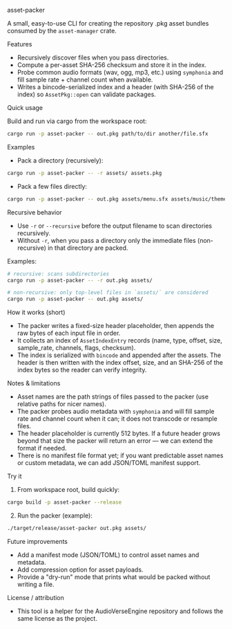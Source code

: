 asset-packer

A small, easy-to-use CLI for creating the repository .pkg asset bundles consumed by the `asset-manager` crate.

Features
- Recursively discover files when you pass directories.
- Compute a per-asset SHA-256 checksum and store it in the index.
- Probe common audio formats (wav, ogg, mp3, etc.) using `symphonia` and fill sample rate + channel count when available.
- Writes a bincode-serialized index and a header (with SHA-256 of the index) so `AssetPkg::open` can validate packages.

Quick usage

Build and run via cargo from the workspace root:

```sh
cargo run -p asset-packer -- out.pkg path/to/dir another/file.sfx
```

Examples

- Pack a directory (recursively):

```sh
cargo run -p asset-packer -- -r assets/ assets.pkg
```

- Pack a few files directly:

```sh
cargo run -p asset-packer -- out.pkg assets/menu.sfx assets/music/theme.ogg
```

Recursive behavior

- Use `-r` or `--recursive` before the output filename to scan directories recursively.
- Without `-r`, when you pass a directory only the immediate files (non-recursive) in that directory are packed.

Examples:

```sh
# recursive: scans subdirectories
cargo run -p asset-packer -- -r out.pkg assets/

# non-recursive: only top-level files in `assets/` are considered
cargo run -p asset-packer -- out.pkg assets/
```

How it works (short)
- The packer writes a fixed-size header placeholder, then appends the raw bytes of each input file in order.
- It collects an index of `AssetIndexEntry` records (name, type, offset, size, sample_rate, channels, flags, checksum).
- The index is serialized with `bincode` and appended after the assets. The header is then written with the index offset, size, and an SHA-256 of the index bytes so the reader can verify integrity.

Notes & limitations
- Asset names are the path strings of files passed to the packer (use relative paths for nicer names).
- The packer probes audio metadata with `symphonia` and will fill sample rate and channel count when it can; it does not transcode or resample files.
- The header placeholder is currently 512 bytes. If a future header grows beyond that size the packer will return an error — we can extend the format if needed.
- There is no manifest file format yet; if you want predictable asset names or custom metadata, we can add JSON/TOML manifest support.

Try it

1. From workspace root, build quickly:

```sh
cargo build -p asset-packer --release
```

2. Run the packer (example):

```sh
./target/release/asset-packer out.pkg assets/
```

Future improvements
- Add a manifest mode (JSON/TOML) to control asset names and metadata.
- Add compression option for asset payloads.
- Provide a "dry-run" mode that prints what would be packed without writing a file.

License / attribution
- This tool is a helper for the AudioVerseEngine repository and follows the same license as the project.
